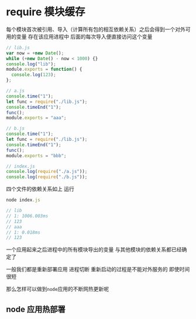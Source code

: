 # require 模块缓存

每个模块首次被引用、导入（计算所有包的相互依赖关系）之后会得到一个对外可用的变量 存在该应用进程中
后面的每次导入便直接访问这个变量

```js
// lib.js
var now = +new Date();
while (+new Date() - now < 1000) {}
console.log("lib");
module.exports = function() {
  console.log(123);
};

// a.js
console.time("1");
let func = require("./lib.js");
console.timeEnd("1");
func();
module.exports = "aaa";

// b.js
console.time("1");
let func = require("./lib.js");
console.timeEnd("1");
func();
module.exports = "bbb";

// index.js
console.log(require("./a.js"));
console.log(require("./b.js"));
```

四个文件的依赖关系如上 运行

```js
node index.js

// lib
// 1: 1006.003ms
// 123
// aaa
// 1: 0.018ms
// 123
```

一个应用起来之后进程中的所有模块导出的变量 与其他模块的依赖关系都已经确定了

一般我们都是重新部署应用 进程切断 重新启动的过程是不能对外服务的 即使时间很短

那么怎样可以做到`node`应用的不断网热更新呢

## node 应用热部署
